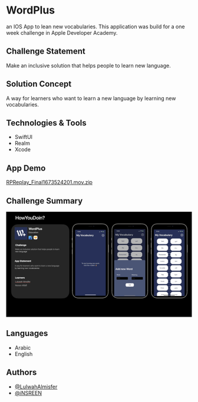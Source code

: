 # WordPlus
an IOS App to lean new vocabularies.
This application was build for a one week challenge in Apple Developer Academy.

## Challenge Statement
Make an inclusive solution that helps people to learn new language.

## Solution Concept
A way for learners who want to learn a new language by learning new vocabularies.

## Technologies & Tools
- SwiftUI
- Realm
- Xcode

## App Demo
[RPReplay_Final1673524201.mov.zip](https://github.com/iNSREEN/WordPlus/files/10401621/RPReplay_Final1673524201.mov.zip)



## Challenge Summary
![](https://github.com/iNSREEN/WordPlus/blob/main/Screenshot%201444-06-19%20at%203.38.48%20PM.png)

## Languages 
- Arabic
- English

## Authors
- [@LulwahAlmisfer](https://github.com/LulwahAlmisfer)
- [@iNSREEN](https://github.com/iNSREEN)
